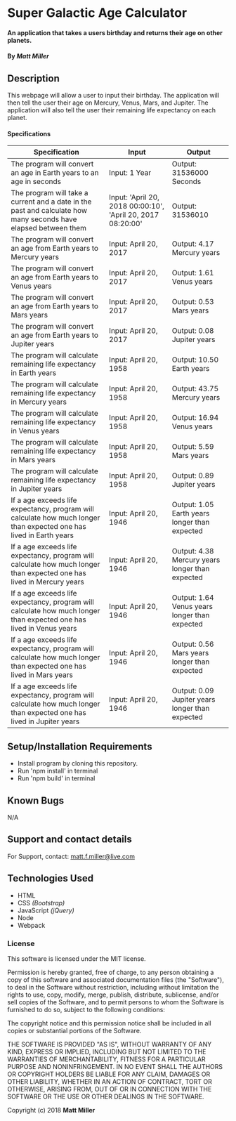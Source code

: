 # Super Galactic Age Calculator

#### An application that takes a users birthday and returns their age on other planets.

#### By _**Matt Miller**_

## Description

This webpage will allow a user to input their birthday. The application will then tell the user their age on Mercury, Venus, Mars, and Jupiter. The application will also tell the user their remaining life expectancy on each planet.

#### Specifications

| Specification | Input | Output |
| --- | --- | --- |
| The program will convert an age in Earth years to an age in seconds | Input: 1 Year | Output: 31536000 Seconds |
| The program will take a current and a date in the past and calculate how many seconds have elapsed between them | Input: 'April 20, 2018 00:00:10', 'April 20, 2017 08:20:00' | Output: 31536010 |
| The program will convert an age from Earth years to Mercury years | Input: April 20, 2017 | Output: 4.17 Mercury years |
| The program will convert an age from Earth years to Venus years | Input: April 20, 2017 | Output: 1.61 Venus years |
| The program will convert an age from Earth years to Mars years | Input: April 20, 2017 | Output: 0.53 Mars years |
| The program will convert an age from Earth years to Jupiter years | Input: April 20, 2017 | Output: 0.08 Jupiter years |
| The program will calculate remaining life expectancy in Earth years| Input: April 20, 1958 | Output: 10.50 Earth years |
| The program will calculate remaining life expectancy in Mercury years| Input: April 20, 1958 | Output: 43.75 Mercury years |
| The program will calculate remaining life expectancy in Venus years| Input: April 20, 1958 | Output: 16.94 Venus years |
| The program will calculate remaining life expectancy in Mars years| Input: April 20, 1958 | Output: 5.59 Mars years |
| The program will calculate remaining life expectancy in Jupiter years| Input: April 20, 1958 | Output: 0.89 Jupiter years |
| If a age exceeds life expectancy, program will calculate how much longer than expected one has lived in Earth years | Input: April 20, 1946 | Output: 1.05 Earth years longer than expected |
| If a age exceeds life expectancy, program will calculate how much longer than expected one has lived in Mercury years | Input: April 20, 1946 | Output: 4.38 Mercury years longer than expected |
| If a age exceeds life expectancy, program will calculate how much longer than expected one has lived in Venus years | Input: April 20, 1946 | Output: 1.64 Venus years longer than expected |
| If a age exceeds life expectancy, program will calculate how much longer than expected one has lived in Mars years | Input: April 20, 1946 | Output: 0.56 Mars years longer than expected |
| If a age exceeds life expectancy, program will calculate how much longer than expected one has lived in Jupiter years | Input: April 20, 1946 | Output: 0.09 Jupiter years longer than expected |



## Setup/Installation Requirements

* Install program by cloning this repository.
* Run 'npm install' in terminal
* Run 'npm build' in terminal

## Known Bugs

N/A

## Support and contact details

For Support, contact: matt.f.miller@live.com

## Technologies Used

* HTML
* CSS _(Bootstrap)_
* JavaScript _(jQuery)_
* Node
* Webpack


### License

This software is licensed under the MIT license.

Permission is hereby granted, free of charge, to any person obtaining a copy of this software and associated documentation files (the "Software"), to deal in the Software without restriction, including without limitation the rights to use, copy, modify, merge, publish, distribute, sublicense, and/or sell copies of the Software, and to permit persons to whom the Software is furnished to do so, subject to the following conditions:

The copyright notice and this permission notice shall be included in all copies or substantial portions of the Software.

THE SOFTWARE IS PROVIDED "AS IS", WITHOUT WARRANTY OF ANY KIND, EXPRESS OR IMPLIED, INCLUDING BUT NOT LIMITED TO THE WARRANTIES OF MERCHANTABILITY, FITNESS FOR A PARTICULAR PURPOSE AND NONINFRINGEMENT. IN NO EVENT SHALL THE AUTHORS OR COPYRIGHT HOLDERS BE LIABLE FOR ANY CLAIM, DAMAGES OR OTHER LIABILITY, WHETHER IN AN ACTION OF CONTRACT, TORT OR OTHERWISE, ARISING FROM, OUT OF OR IN CONNECTION WITH THE SOFTWARE OR THE USE OR OTHER DEALINGS IN THE SOFTWARE.

Copyright (c) 2018 **Matt Miller**
